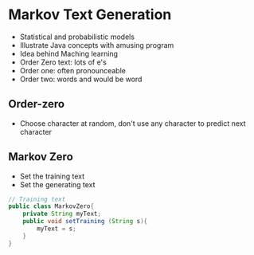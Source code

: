 # Markov Text Generation
- Statistical and probabilistic models
- Illustrate Java concepts with amusing program
- Idea behind Maching learning
- Order Zero text: lots of e's
- Order one: often pronounceable
- Order two: words and would be word

## Order-zero
- Choose character at random, don't use any character to predict next character

## Markov Zero
- Set the training text
- Set the generating text
```java
// Training text
public class MarkovZero{
    private String myText;
    public void setTraining (String s){
        myText = s;
    }
}
```